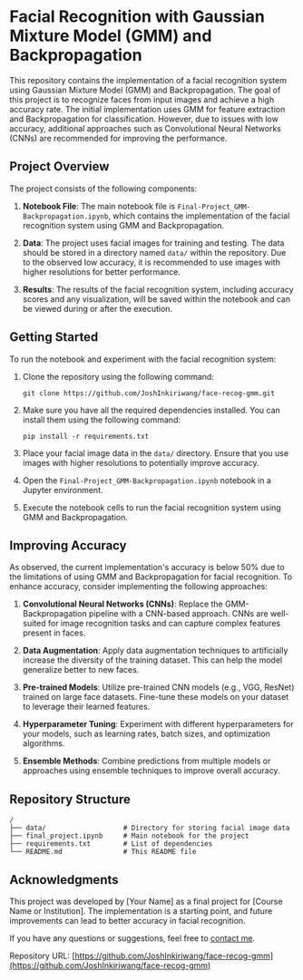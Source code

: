 # Facial Recognition with Gaussian Mixture Model (GMM) and Backpropagation

This repository contains the implementation of a facial recognition system using Gaussian Mixture Model (GMM) and Backpropagation. The goal of this project is to recognize faces from input images and achieve a high accuracy rate. The initial implementation uses GMM for feature extraction and Backpropagation for classification. However, due to issues with low accuracy, additional approaches such as Convolutional Neural Networks (CNNs) are recommended for improving the performance.

## Project Overview

The project consists of the following components:

1. **Notebook File**: The main notebook file is `Final-Project_GMM-Backpropagation.ipynb`, which contains the implementation of the facial recognition system using GMM and Backpropagation.

2. **Data**: The project uses facial images for training and testing. The data should be stored in a directory named `data/` within the repository. Due to the observed low accuracy, it is recommended to use images with higher resolutions for better performance.

3. **Results**: The results of the facial recognition system, including accuracy scores and any visualization, will be saved within the notebook and can be viewed during or after the execution.

## Getting Started

To run the notebook and experiment with the facial recognition system:

1. Clone the repository using the following command:
   ```
   git clone https://github.com/JoshInkiriwang/face-recog-gmm.git
   ```

2. Make sure you have all the required dependencies installed. You can install them using the following command:
   ```
   pip install -r requirements.txt
   ```

3. Place your facial image data in the `data/` directory. Ensure that you use images with higher resolutions to potentially improve accuracy.

4. Open the `Final-Project_GMM-Backpropagation.ipynb` notebook in a Jupyter environment.

5. Execute the notebook cells to run the facial recognition system using GMM and Backpropagation.

## Improving Accuracy

As observed, the current implementation's accuracy is below 50% due to the limitations of using GMM and Backpropagation for facial recognition. To enhance accuracy, consider implementing the following approaches:

1. **Convolutional Neural Networks (CNNs)**: Replace the GMM-Backpropagation pipeline with a CNN-based approach. CNNs are well-suited for image recognition tasks and can capture complex features present in faces.

2. **Data Augmentation**: Apply data augmentation techniques to artificially increase the diversity of the training dataset. This can help the model generalize better to new faces.

3. **Pre-trained Models**: Utilize pre-trained CNN models (e.g., VGG, ResNet) trained on large face datasets. Fine-tune these models on your dataset to leverage their learned features.

4. **Hyperparameter Tuning**: Experiment with different hyperparameters for your models, such as learning rates, batch sizes, and optimization algorithms.

5. **Ensemble Methods**: Combine predictions from multiple models or approaches using ensemble techniques to improve overall accuracy.

## Repository Structure

```
/
├── data/                   # Directory for storing facial image data
├── final_project.ipynb     # Main notebook for the project
├── requirements.txt        # List of dependencies
└── README.md               # This README file
```

## Acknowledgments

This project was developed by [Your Name] as a final project for [Course Name or Institution]. The implementation is a starting point, and future improvements can lead to better accuracy in facial recognition.

If you have any questions or suggestions, feel free to [contact me](mailto:youremail@example.com).

Repository URL: [https://github.com/JoshInkiriwang/face-recog-gmm](https://github.com/JoshInkiriwang/face-recog-gmm)
